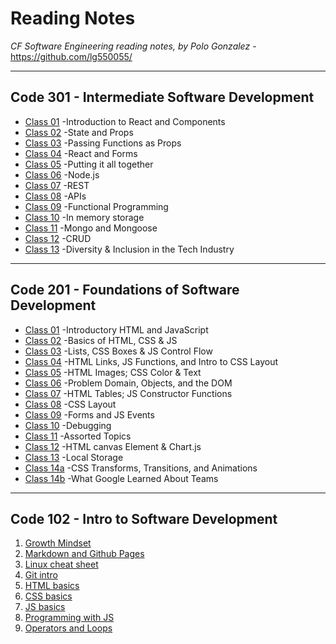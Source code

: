 # Reading Notes
*CF Software Engineering reading notes, by Polo Gonzalez* - <https://github.com/lg550055/>

---

## Code 301 - Intermediate Software Development

- [Class 01](./301/class-01.md) -Introduction to React and Components
- [Class 02](./301/class-02.md) -State and Props
- [Class 03](./301/class-03.md) -Passing Functions as Props
- [Class 04](./301/class-04.md) -React and Forms
- [Class 05](./301/class-05.md) -Putting it all together
- [Class 06](./301/class-06.md) -Node.js
- [Class 07](./301/class-07.md) -REST
- [Class 08](./301/class-08.md) -APIs
- [Class 09](./301/class-09.md) -Functional Programming
- [Class 10](./301/class-10.md) -In memory storage
- [Class 11](./301/class-11.md) -Mongo and Mongoose
- [Class 12](./301/class-12.md) -CRUD
- [Class 13](./301/class-13.md) -Diversity & Inclusion in the Tech Industry

---

## Code 201 - Foundations of Software Development

- [Class 01](./201/class-01.md) -Introductory HTML and JavaScript
- [Class 02](./201/class-02.md) -Basics of HTML, CSS & JS
- [Class 03](./201/class-03.md) -Lists, CSS Boxes & JS Control Flow
- [Class 04](./201/class-04.md) -HTML Links, JS Functions, and Intro to CSS Layout
- [Class 05](./201/class-05.md) -HTML Images; CSS Color & Text
- [Class 06](./201/class-06.md) -Problem Domain, Objects, and the DOM
- [Class 07](./201/class-07.md) -HTML Tables; JS Constructor Functions
- [Class 08](./201/class-08.md) -CSS Layout
- [Class 09](./201/class-09.md) -Forms and JS Events
- [Class 10](./201/class-10.md) -Debugging
- [Class 11](./201/class-11.md) -Assorted Topics
- [Class 12](./201/class-12.md) -HTML canvas Element & Chart.js
- [Class 13](./201/class-13.md) -Local Storage
- [Class 14a](./201/class-14a.md) -CSS Transforms, Transitions, and Animations
- [Class 14b](./201/class-14b.md) -What Google Learned About Teams

---

## Code 102 - Intro to Software Development

1. [Growth Mindset](./102/growth-mindset.md)
2. [Markdown and Github Pages](./102/markdown.md)
3. [Linux cheat sheet](./102/cheat-sheet.md)
4. [Git intro](./102/git-intro.md)
5. [HTML basics](./102/html-basics.md)
6. [CSS basics](./102/css.md)
7. [JS basics](./102/js.md)
8. [Programming with JS](./102/js2.md)
9. [Operators and Loops](./102/opandloops.md)